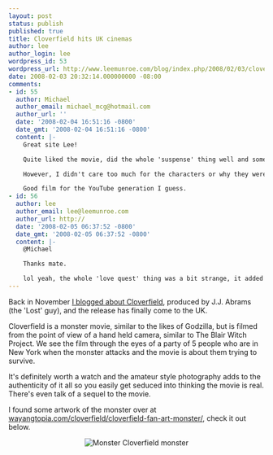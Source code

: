 ```yaml
---
layout: post
status: publish
published: true
title: Cloverfield hits UK cinemas
author: lee
author_login: lee
wordpress_id: 53
wordpress_url: http://www.leemunroe.com/blog/index.php/2008/02/03/cloverfield-hits-uk-cinemas/
date: 2008-02-03 20:32:14.000000000 -08:00
comments:
- id: 55
  author: Michael
  author_email: michael_mcg@hotmail.com
  author_url: ''
  date: '2008-02-04 16:51:16 -0800'
  date_gmt: '2008-02-04 16:51:16 -0800'
  content: |-
    Great site Lee!

    Quite liked the movie, did the whole 'suspense' thing well and some realistic moments.

    However, I didn't care too much for the characters or why they were trying to save Beth. Rob seems on a personal quest for romantic satisfaction at a time of public calamity. The young actors were pretty nasty too tbh, they talk like people in twentysomething dramas.

    Good film for the YouTube generation I guess.
- id: 56
  author: lee
  author_email: lee@leemunroe.com
  author_url: http://
  date: '2008-02-05 06:37:52 -0800'
  date_gmt: '2008-02-05 06:37:52 -0800'
  content: |-
    @Michael

    Thanks mate.

    lol yeah, the whole 'love quest' thing was a bit strange, it added a bit of cheesiness to the story, but I suppose they had to have some sort of plot along with the whole 'monster' thing.
---
```

Back in November <a href="http://www.leemunroe.com/index.php/2007/11/27/11808-aka-cloverfield-looks-interesting/">I blogged about Cloverfield</a>, produced by J.J. Abrams (the 'Lost' guy), and the release has finally come to the UK.

Cloverfield is a monster movie, similar to the likes of Godzilla, but is filmed from the point of view of a hand held camera, similar to The Blair Witch Project. We see the film through the eyes of a party of 5 people who are in New York when the monster attacks and the movie is about them trying to survive.

It's definitely worth a watch and the amateur style photography adds to the authenticity of it all so you easily get seduced into thinking the movie is real. There's even talk of a sequel to the movie.

I found some artwork of the monster over at <a href="http://wayangtopia.com/cloverfield/cloverfield-fan-art-monster/">wayangtopia.com/cloverfield/cloverfield-fan-art-monster/</a>, check it out below.

<p align="center"> <img src="http://www.leemunroe.com/wp-content/uploads/2008/02/monster.jpg" alt="Monster" />
Cloverfield monster
